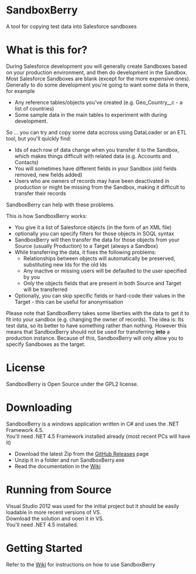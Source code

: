 # SandboxBerry
A tool for copying test data into Salesforce sandboxes

# What is this for?

During Salesforce development you will generally create Sandboxes based on your production environment, and then 
do development in the Sandbox. Most Salesforce Sandboxes are blank (except for the more expensive ones). Generally to do
some development you're going to want some data in there, for example

* Any reference tables/objects you've created (e.g. Geo_Country__c - a list of countries)
* Some sample data in the main tables to experiment with during development.

So ... you can try and copy some data accross using DataLoader or an ETL tool, but you'll quickly find:

* Ids of each row of data change when you transfer it to the Sandbox, which makes things difficult with related data 
(e.g. Accounts and Contacts)
* You will sometimes have different fields in your Sandbox (old fields removed, new fields added)
* Users who are owners of records may have been deactivated in production or might be missing from the Sandbox, 
making it difficult to transfer their records

SandboxBerry can help with these problems.

This is how SandboxBerry works:

* You give it a list of Salesforce objects (in the form of an XML file)
* optionally you can specify filters for those objects in SOQL syntax
* SandboxBerry will then transfer the data for those objects from your Source (usually Production) to a Target (always a Sandbox)
* While transferring the data, it fixes the following problems:
  * Relationships between objects will automatically be preserved, substituting new Ids for the old Ids
  * Any inactive or missing users will be defaulted to the user specified by you
  * Only the objects fields that are present in both Source and Target will be transferred
* Optionally, you can skip specific fields or hard-code their values in the Target - this can be useful for anonymisation

Please note that SandboxBerry takes some liberties with the data to get it to fit into your sandbox (e.g. changing the owner 
of records). The idea is: Its test data, so its better to have something rather than nothing. However this means that SandboxBerry 
should not be used for transferring **into** a production instance. Because of this, SandboxBerry will only allow you to specify Sandboxes 
as the target.

# License

SandboxBerry is Open Source under the GPL2 license.

# Downloading

SandboxBerry is a windows application written in C# and uses the .NET Framework 4.5.  
You'll need .NET 4.5 Framework installed already (most recent PCs will have it)  

* Download the latest Zip from the [GitHub Releases](https://github.com/w0ndersp00n/SandboxBerry/releases) page
* Unzip it in a folder and run SandboxBerry.exe
* Read the documentation in the [Wiki](https://github.com/codeulike/SandboxBerry/wiki) 

# Running from Source

Visual Studio 2012 was used for the initial project but it should be easily loadable in more recent versions of VS.  
Download the solution and ooen it in VS.  
You'll need .NET 4.5 installed.

# Getting Started

Refer to the [Wiki](https://github.com/codeulike/SandboxBerry/wiki) for instructions on how to use SandboxBerry

